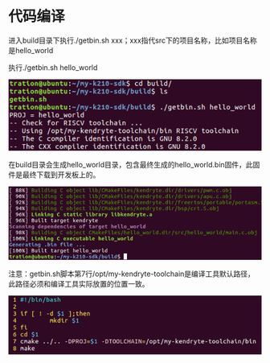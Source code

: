 # 代码编译

进入build目录下执行./getbin.sh xxx；xxx指代src下的项目名称，比如项目名称是hello\_world

执行./getbin.sh hello\_world

![](../.gitbook/assets/complier-start.png)

在build目录会生成hello\_world目录，包含最终生成的hello\_world.bin固件，此固件是最终下载到开发板上的。

![](../.gitbook/assets/complier-end.png)

注意：getbin.sh脚本第7行/opt/my-kendryte-toolchain是编译工具默认路径，此路径必须和编译工具实际放置的位置一致。

![](../.gitbook/assets/get-sh.png)

